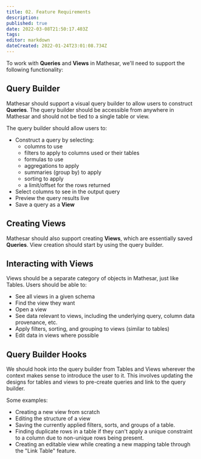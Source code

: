 ```yaml
---
title: 02. Feature Requirements
description: 
published: true
date: 2022-03-08T21:50:17.403Z
tags: 
editor: markdown
dateCreated: 2022-01-24T23:01:08.734Z
---
```


To work with **Queries** and **Views** in Mathesar, we'll need to support the following functionality:

## Query Builder
Mathesar should support a visual query builder to allow users to construct **Queries**. The query builder should be accessible from anywhere in Mathesar and should not be tied to a single table or view.

The query builder should allow users to:
- Construct a query by selecting:
    - columns to use
    - filters to apply to columns used or their tables
    - formulas to use
    - aggregations to apply
    - summaries (group by) to apply
    - sorting to apply
    - a limit/offset for the rows returned
- Select columns to see in the output query
- Preview the query results live
- Save a query as a **View**

## Creating Views
Mathesar should also support creating **Views**, which are essentially saved **Queries**. View creation should start by using the query builder.

## Interacting with Views
Views should be a separate category of objects in Mathesar, just like Tables. Users should be able to:
- See all views in a given schema
- Find the view they want
- Open a view
- See data relevant to views, including the underlying query, column data provenance, etc.
- Apply filters, sorting, and grouping to views (similar to tables)
- Edit data in views where possible

## Query Builder Hooks
We should hook into the query builder from Tables and Views wherever the context makes sense to introduce the user to it. This involves updating the designs for tables and views to pre-create queries and link to the query builder.

Some examples:
- Creating a new view from scratch
- Editing the structure of a view
- Saving the currently applied filters, sorts, and groups of a table.
- Finding duplicate rows in a table if they can't apply a unique constraint to a column due to non-unique rows being present.
- Creating an editable view while creating a new mapping table through the "Link Table" feature.